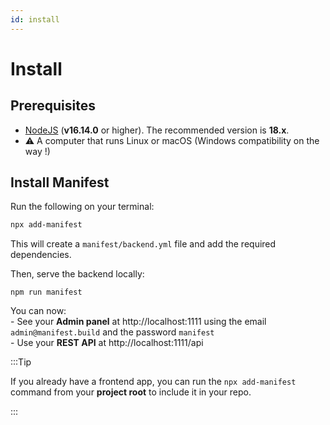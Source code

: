 ```yaml
---
id: install
---
```


# Install

## Prerequisites

- [NodeJS](https://nodejs.org/en/) (**v16.14.0** or higher). The recommended version is **18.x**.
- ⚠ A computer that runs Linux or macOS (Windows compatibility on the way !)

## Install Manifest

Run the following on your terminal:

```bash
npx add-manifest
```

This will create a `manifest/backend.yml` file and add the required dependencies.

Then, serve the backend locally:

```
npm run manifest
```

You can now:
<br/> - See your **Admin panel** at http://localhost:1111 using the email `admin@manifest.build` and the password `manifest`
<br/> - Use your **REST API** at http://localhost:1111/api

:::Tip

If you already have a frontend app, you can run the `npx add-manifest` command from your **project root** to include it in your repo.

:::
